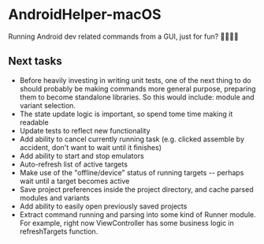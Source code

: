 # AndroidHelper-macOS
Running Android dev related commands from a GUI, just for fun? 🤷‍♀️🤷‍♂️

## Next tasks
- Before heavily investing in writing unit tests, one of the next thing to do should probably be making commands more general purpose, preparing them to become standalone libraries. So this would include: module and variant selection.
- The state update logic is important, so spend tome time making it readable
- Update tests to reflect new functionality
- Add ability to cancel currently running task (e.g. clicked assemble by accident, don't want to wait until it finishes)
- Add ability to start and stop emulators
- Auto-refresh list of active targets
- Make use of the "offline/device" status of running targets -- perhaps wait until a target becomes active
- Save project preferences inside the project directory, and cache parsed modules and variants
- Add ability to easily open previously saved projects
- Extract command running and parsing into some kind of Runner module. For example, right now ViewController has some business logic in refreshTargets function.

